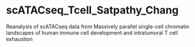 # scATACseq_Tcell_Satpathy_Chang
Reanalysis of scATACseq data from Massively parallel single-cell chromatin landscapes of human immune cell development and intratumoral T cell exhaustion
